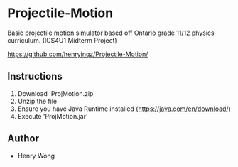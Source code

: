 # Projectile-Motion
Basic projectile motion simulator based off Ontario grade 11/12 physics curriculum. (ICS4U1 Midterm Project)

https://github.com/henryinqz/Projectile-Motion/

## Instructions
1. Download 'ProjMotion.zip'
2. Unzip the file
3. Ensure you have Java Runtime installed (https://java.com/en/download/)
4. Execute 'ProjMotion.jar'

## Author
- Henry Wong
